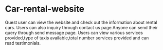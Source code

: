 # Car-rental-website
Guest user can view the website and check out the information about rental cars.
Users can also inquiry through contact us page.Anyone can send their query through send message page.
Users can view various services provided,type of taxis available,total number services provided and can read testimonials.
